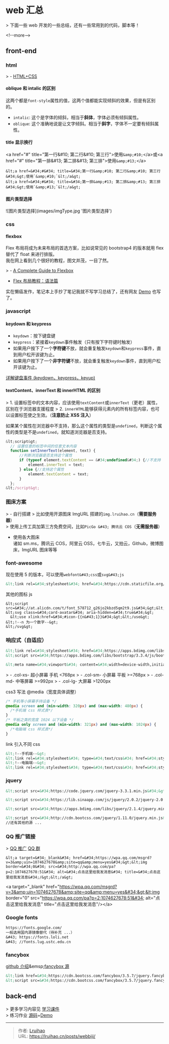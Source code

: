 # web 汇总


&gt; 下面一些 web 开发的一些总结，还有一些常用到的代码，脚本等！

&lt;!--more--&gt;

## front-end

### html

&gt; - [HTML&#43;CSS](https://lruihao.cn/posts/ms-html-css.html)

#### oblique 和 intalic 的区别

这两个都是`font-style`属性的值，这两个值都能实现倾斜的效果，但是有区别的。

- `intalic`: 这个是字体的倾斜，相当于**斜体**，字体必须有倾斜属性。
- `oblique`: 这个准确地说是让文字倾斜。相当于**斜字**，字体不一定要有倾斜属性。

#### title 显示换行

&lt;a href=&#34;#&#34; title=&#34;第一行&amp;#10; 第二行&amp;#10; 第三行&#34;&gt;使用`&amp;#10;`&lt;/a&gt;或&lt;a href=&#34;#&#34; title=&#34;第一排&amp;#13; 第二排&amp;#13; 第三排&#34;&gt;使用`&amp;#13;`&lt;/a&gt;

```
&lt;a href=&#34;#&#34; title=&#34;第一行&amp;#10; 第二行&amp;#10; 第三行&#34;&gt;使用`&amp;#10;`&lt;/a&gt;
&lt;a href=&#34;#&#34; title=&#34;第一排&amp;#13; 第二排&amp;#13; 第三排&#34;&gt;使用`&amp;#13;`&lt;/a&gt;
```

#### 图片类型选择

![图片类型选择](images/imgType.jpg &#39;图片类型选择&#39;)

### css

#### flexbox

Flex 布局将成为未来布局的首选方案，比如说常见的 bootstrap4 的版本就用 flex 替代了 float 来进行排版。  
我在网上看到几个很好的教程，图文并茂，一目了然。

&gt; - [A Complete Guide to Flexbox](https://css-tricks.com/snippets/css/a-guide-to-flexbox/)

- [Flex 布局教程：语法篇](http://www.ruanyifeng.com/blog/2015/07/flex-grammar.html)

实在懒癌发作，笔记本上手抄了笔记我就不写学习总结了，还有网友 [Demo](http://static.vgee.cn/static/index.html) 也写了。

### javascript

#### keydown 和 keypress

- `keydown`：按下键盘键
- `keypress`：紧接着`keydown`事件触发（只有按下字符键时触发）
- 如果用户按下了一个**字符键**不放，就会重复触发`keydown`和`keypress`事件，直到用户松开该键为止。
- 如果用户按下了一个**非字符键**不放，就会重复触发`keydown`事件，直到用户松开该键为止。

[详解键盘事件 (keydown，keypress，keyup)](https://www.jianshu.com/p/8f839f558319)

#### textContent、innerText 和 innerHTML 的区别

&gt; 1. 设置标签中的文本内容，应该使用`textContent`或`innerText`（更老）属性，区别在于浏览器支援程度
&gt; 2. `innerHTML`能够获得元素内的所有标签内容，也可以设置标签使之生效。（**注意防止 XSS 注入**）

如果某个属性在浏览器中不支持，那么这个属性的类型是`undefined`，判断这个属性的类型是不是`undefined`，就知道浏览器是否支持。

```js 兼容代码 设置任意的标签中间的任意文本内容
&lt;script&gt;
  // 设置任意的标签中间的任意文本内容
  function setInnerText(element, text) {
      //判断浏览器是否支持这个属性
      if (typeof element.textContent == &#34;undefined&#34;) {//不支持
          element.innerText = text;
      } else {//支持这个属性
          element.textContent = text;
      }
  };
&lt;/script&gt;
```

### 图床方案

&gt; - 自行搭建
&gt;   比如使用开源图床 ImgURL 搭建的`img.lruihao.cn`（**需要服务器**）  
&gt;   使用上传工具加第三方免费空间，比如`PicGo &#43; 腾讯云 COS`（**无需服务器**）

- 使用各大图床  
  诸如 sm.ms，腾讯云 COS，阿里云 OSS，七牛云，又拍云，Github，微博图床，ImgURL 图床等等

### font-awesome

现在使用 5 的版本，可以使用`webfont&#43;css`或`svg&#43;js`

```xml font-awesome
&lt;link rel=&#34;stylesheet&#34; href=&#34;https://cdn.staticfile.org/font-awesome/4.7.0/css/font-awesome.css&#34;&gt;
```

其他的图标 js

```
&lt;script src=&#34;//at.alicdn.com/t/font_578712_g26jo2kbzd5qm2t9.js&#34;&gt;&lt;/script&gt;
&lt;svg class=&#34;card-avatar&#34; aria-hidden=&#34;true&#34;&gt;
  &lt;use xlink:href=&#34;#icon-{{n&#43;1}}&#34;&gt;&lt;/use&gt;                &lt;!--n 为一个数字--&gt;
&lt;/svg&gt;
```

### 响应式（自适应）

```xml bootstrap
&lt;link rel=&#34;stylesheet&#34; href=&#34;https://apps.bdimg.com/libs/bootstrap/3.3.4/css/bootstrap.min.css&#34;&gt;
&lt;script src=&#34;https://apps.bdimg.com/libs/bootstrap/3.3.4/js/bootstrap.min.js&#34;&gt;
```

```xml
&lt;meta name=&#34;viewport&#34; content=&#34;width=device-width,initial-scale=1.0,maximum-scale=1.0,minimum-scale=1.0,user-scalable=0&#34;&gt;
```

&gt; - .col-xs- 超小屏幕 手机 &lt;768px
&gt; - .col-sm- 小屏幕 平板 &gt;=768px
&gt; - .col-md- 中等屏幕 &gt;=992px
&gt; - .col-lg- 大屏幕 &gt;1200px

css3 写法 @media（宽度具体调整）

```css css3 写法@media （宽度具体调整）
/* 手机等小屏幕手持设备 */
@media screen and (min-width: 320px) and (max-width: 480px) {
  /*手机端 css 样式表*/
}
/* 平板之类的宽度 1024 以下设备 */
@media only screen and (min-width: 321px) and (max-width: 1024px) {
  /*电脑端 css 样式表*/
}
```

link 引入不同 css

```xml link 引入不同 css
&lt;!--手机端--&gt;
&lt;link rel=&#34;stylesheet&#34; type=&#34;text/css&#34; href=&#34;style_phone.css&#34; media=&#34;screen and (max-width: 960px)&#34;/&gt;
&lt;!--电脑端--&gt;
&lt;link rel=&#34;stylesheet&#34; type=&#34;text/css&#34; href=&#34;style_PC.css&#34; media=&#34;screen and (min-width: 960px)&#34;/&gt;
```

### jquery

```xml jquery
&lt;script src=&#34;https://code.jquery.com/jquery-3.3.1.min.js&#34;&gt;&lt;/script&gt;

&lt;script src=&#34;https://lib.sinaapp.com/js/jquery/2.0.2/jquery-2.0.2.min.js&#34;&gt;&lt;/script&gt;

&lt;script src=&#34;https://apps.bdimg.com/libs/jquery/2.1.4/jquery.min.js&#34;&gt;&lt;/script&gt;

&lt;script src=&#34;http://cdn.bootcss.com/jquery/1.11.0/jquery.min.js&#34;&gt;&lt;/script&gt;
//还有其他的源 ...
```

### QQ 推广链接

&gt; [QQ 推广](https://shang.qq.com/v3/widget.html) [QQ 群](https://qun.qq.com/join.html)

```
&lt;a target=&#34;_blank&#34; href=&#34;https://wpa.qq.com/msgrd?v=3&amp;uin=1074627678&amp;site=qq&amp;menu=yes&#34;&gt;&lt;img border=&#34;0&#34; src=&#34;http://wpa.qq.com/pa?p=2:1074627678:51&#34; alt=&#34;点击这里给我发消息&#34; title=&#34;点击这里给我发消息&#34;/&gt;&lt;/a&gt;
```

&lt;a target=&#34;_blank&#34; href=&#34;https://wpa.qq.com/msgrd?v=3&amp;uin=1074627678&amp;site=qq&amp;menu=yes&#34;&gt;&lt;img border=&#34;0&#34; src=&#34;https://wpa.qq.com/pa?p=2:1074627678:51&#34; alt=&#34;点击这里给我发消息&#34; title=&#34;点击这里给我发消息&#34;/&gt;&lt;/a&gt;

### Google fonts

```diff
https://fonts.google.com/
一般选用国内源镜像替代（待补充 ...）
&#43; https://fonts.loli.net
&#43; //fonts.lug.ustc.edu.cn
```

### fancybox

[github 介绍](https://github.com/fancyapps/fancybox)&amp;emsp;[fancybox 源](https://www.bootcdn.cn/fancybox/)

```xml fancybox 源
&lt;link href=&#34;https://cdn.bootcss.com/fancybox/3.5.7/jquery.fancybox.min.css&#34; rel=&#34;stylesheet&#34;&gt;
&lt;script src=&#34;https://cdn.bootcss.com/fancybox/3.5.7/jquery.fancybox.min.js&#34;&gt;&lt;/script&gt;
```

## back-end

&gt; 更多学习内容见 [学习课件](https://github.com/Lruihao/web-dev-data)  
&gt; 练习作业 [源码](https://github.com/Lruihao/hw)&#43;[Demo](http://hw.lruihao.cn/)


---

> 作者: [Lruihao](https://github.com/Lruihao)  
> URL: https://lruihao.cn/posts/webbiji/  

